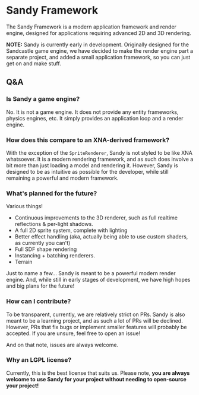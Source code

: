 # Sandy Framework
The Sandy Framework is a modern application framework and render engine, designed for applications requiring advanced 
2D and 3D rendering.

**NOTE:** Sandy is currently early in development. Originally designed for the Sandcastle game engine, we have decided to make
the render engine part a separate project, and added a small application framework, so you can just get on and make stuff.

## Q&A

### Is Sandy a game engine?
No. It is not a game engine. It does not provide any entity frameworks, physics engines, etc. It simply provides an
application loop and a render engine.

### How does this compare to an XNA-derived framework?
With the exception of the `SpriteRenderer`, Sandy is not styled to be like XNA whatsoever. It is a modern rendering framework,
and as such does involve a bit more than just loading a model and rendering it. However, Sandy is designed to be as intuitive
as possible for the developer, while still remaining a powerful and modern framework.

### What's planned for the future?
Various things!

* Continuous improvements to the 3D renderer, such as full realtime reflections & per-light shadows.
* A full 2D sprite system, complete with lighting
* Better effect handling (aka, actually being able to use custom shaders, as currently you can't)
* Full SDF shape rendering
* Instancing + batching renderers.
* Terrain

Just to name a few... Sandy is meant to be a powerful modern render engine. And, while still in early stages of development,
we have high hopes and big plans for the future!

### How can I contribute?
To be transparent, currently, we are relatively strict on PRs. Sandy is also meant to be a learning project, and as such
a lot of PRs will be declined. However, PRs that fix bugs or implement smaller features will probably be accepted. If you are
unsure, feel free to open an issue!

And on that note, issues are always welcome.

### Why an LGPL license?
Currently, this is the best license that suits us. Please note, **you are always welcome to use Sandy for your project
without needing to open-source your project!**